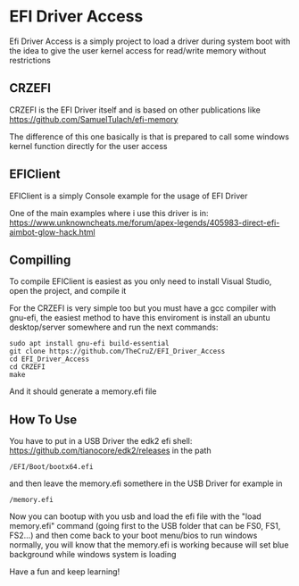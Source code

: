 # EFI Driver Access
Efi Driver Access is a simply project to load a driver during system boot with the idea to give the user kernel access for read/write memory without restrictions

## CRZEFI
CRZEFI is the EFI Driver itself and is based on other publications like https://github.com/SamuelTulach/efi-memory

The difference of this one basically is that is prepared to call some windows kernel function directly for the user access

## EFIClient
EFIClient is a simply Console example for the usage of EFI Driver

One of the main examples where i use this driver is in: https://www.unknowncheats.me/forum/apex-legends/405983-direct-efi-aimbot-glow-hack.html

## Compilling
To compile EFIClient is easiest as you only need to install Visual Studio, open the project, and compile it

For the CRZEFI is very simple too but you must have a gcc compiler with gnu-efi, the easiest method to have this enviroment is install an ubuntu desktop/server somewhere and run the next commands:

    sudo apt install gnu-efi build-essential
    git clone https://github.com/TheCruZ/EFI_Driver_Access
    cd EFI_Driver_Access
    cd CRZEFI
    make

And it should generate a memory.efi file

## How To Use
You have to put in a USB Driver the edk2 efi shell: https://github.com/tianocore/edk2/releases in the path

    /EFI/Boot/bootx64.efi

and then leave the memory.efi somethere in the USB Driver for example in

    /memory.efi


Now you can bootup with you usb and load the efi file with the "load memory.efi" command (going first to the USB folder that can be FS0, FS1, FS2...) and then come back to your boot menu/bios to run windows normally, you will know that the memory.efi is working because will set blue background while windows system is loading


Have a fun and keep learning!